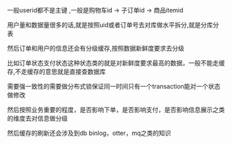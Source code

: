 一般userid都不是主键 ,一般是购物车id ->  子订单id -> 商品itemid

用户量和数据量很多的话,就是按照uid或者订单号去对库做水平拆分,就是分库分表

然后订单和用户的信息还会有分级缓存,按照数据新鲜度要求去分级

比如订单状态支付状态这种状态类的就是对新鲜度要求最高的数据，一般不能走缓存,不走缓存的意思就是直接查数据库

需要强一致性的需要做分布式锁保证同一时间只有一个transaction能对一个状态做修改

然后按照业务重要的程度，是否影响下单，是否影响支付，是否影响信息展示之类的维度去对信息做分级

然后缓存的刷新还会涉及到db binlog，otter，mq之类的知识
